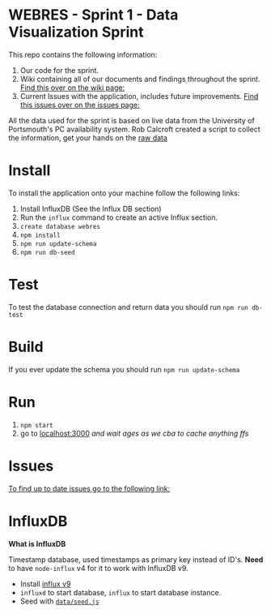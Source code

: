 # WEBRES - Sprint 1 - Data Visualization Sprint

This repo contains the following information:

1. Our code for the sprint.
2. Wiki containing all of our documents and findings throughout the sprint. [ Find this over on the wiki page: ](https://github.com/zaccolley/webres/wiki/)
3. Current Issues with the application, includes future improvements. [Find this issues over on the issues page: ](https://github.com/zaccolley/webres/issues)

All the data used for the sprint is based on live data from the University of Portsmouth's PC availability system.
Rob Calcroft created a script to collect the information, get your hands on the [raw data](http://labs.calcroft.co/pc-data.json)

# Install

To install the application onto your machine follow the following links:

1. Install InfluxDB (See the Influx DB section)
2. Run the `influx` command to create an active Influx section.
3. `create database webres`
4. `npm install`
5. `npm run update-schema`
6. `npm run db-seed`

# Test

To test the database connection and return data you should run
`npm run db-test`

# Build

If you ever update the schema you should run
`npm run update-schema`

# Run

1. `npm start`
2. go to [localhost:3000](localhost:3000) _and wait ages as we cba to cache anything ffs_

# Issues

[To find up to date issues go to the following link: ](https://github.com/zaccolley/webres/issues)

# InfluxDB

**What is InfluxDB**

Timestamp database, used timestamps as primary key instead of ID's.
**Need** to have `node-influx` v4 for it to work with InfluxDB v9.

- Install [influx v9](https://influxdb.com/docs/v0.9/introduction/installation.html)
- `influxd` to start database, `influx` to start database instance.
- Seed with [`data/seed.js`](https://github.com/zaccolley/webres/blob/master/data/seed.js)
